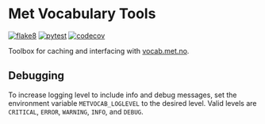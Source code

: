 # Met Vocabulary Tools

[![flake8](https://github.com/metno/met-vocab-tools/actions/workflows/syntax.yml/badge.svg)](https://github.com/metno/met-vocab-tools/actions/workflows/syntax.yml)
[![pytest](https://github.com/metno/met-vocab-tools/actions/workflows/pytest.yml/badge.svg)](https://github.com/metno/met-vocab-tools/actions/workflows/pytest.yml)
[![codecov](https://codecov.io/gh/metno/met-vocab-tools/branch/main/graph/badge.svg?token=ArC7kOj59U)](https://codecov.io/gh/metno/met-vocab-tools)

Toolbox for caching and interfacing with [vocab.met.no](https://vocab.met.no/).

## Debugging

To increase logging level to include info and debug messages, set the environment variable
`METVOCAB_LOGLEVEL` to the desired level. Valid levels are `CRITICAL`, `ERROR`, `WARNING`, `INFO`,
and `DEBUG`.
